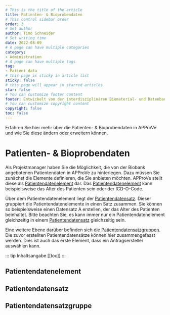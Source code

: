 ```yaml
---
# This is the title of the article
title: Patienten- & Bioprobendaten
# This control sidebar order
order: 3
# Set author
author: Timo Schneider
# Set writing time
date: 2022-08-09
# A page can have multiple categories
category:
- Administration
# A page can have multiple tags
tag:
- Patient data
# this page is sticky in article list
sticky: false
# this page will appear in starred articles
star: false
# You can customize footer content
footer: Entwickelt von der interdisziplinären Biomaterial- und Datenbank Frankfurt (iBDF)
# You can customize copyright content
copyright: false
toc: false
---
```


Erfahren Sie hier mehr über die Patienten- & Bioprobendaten in APProVe und wie Sie diese ändern oder erweitern können.

<!-- more -->

# Patienten- & Bioprobendaten
Als Projektmanager haben Sie die Möglichkeit, die von der Biobank angebotenen Patientendaten in APProVe zu hinterlegen.
Dazu müssen Sie zunächst die Elemente definieren, die Sie anbieten möchten. APProVe stellt diese als [Patientendatenelement](patientData.html/#patientendatenelement) dar.
Das [Patientendatenelement](patientData.html/#patientendatenelement) kann beispielsweise das Alter des Patienten sein oder der ICD-O-Code.

Über dem Patientendatenelement liegt der [Patientendatensatz](patientData.html/#patientendatensatz). Dieser gruppiert die Patientendatenelemente
in einen Satz zusammen. Sie können so beispielsweise einen Datensatz A erstellen, der das Alter des Patienten beinhaltet. Bitte beachten Sie, es kann immer nur ein Patientendatenelement gleichzeitig in einem
[Patientendatensatz](patientData.html/#patientendatensatz) gleichzeitig sein. 

Eine weitere Ebene darüber befinden sich die [Patientendatensatzgruppen](patientData.html/#patientendatensatzgruppe). Die zuvor erstellten Patientendatensätze können hier zusammengefasst werden.
Dies ist auch das erste Element, dass ein Antragsersteller auswählen kann.

::: tip Inhaltsangabe
[[toc]]
:::

## Patientendatenelement

## Patientendatensatz

## Patientendatensatzgruppe
